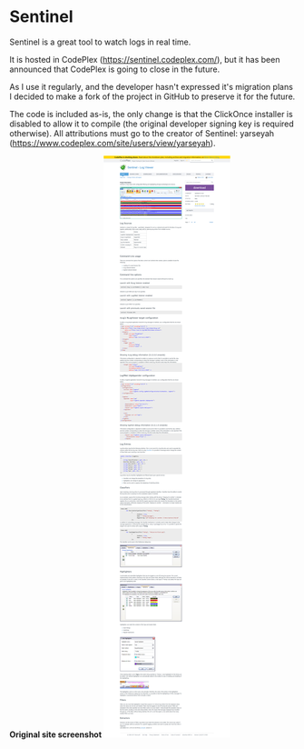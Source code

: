 # Sentinel
 Sentinel is a great tool to watch logs in real time.
 
 It is hosted in CodePlex (https://sentinel.codeplex.com/), but it has been announced that CodePlex is going to close in the future.
 
 As I use it regularly, and the developer hasn't expressed it's migration plans I decided to make a fork of the project in GitHub to preserve it for the future.

 The code is included as-is, the only change is that the ClickOnce installer is disabled to allow it to compile (the original developer signing key is required otherwise). All attributions must go to the creator of Sentinel: yarseyah (https://www.codeplex.com/site/users/view/yarseyah).

 **Original site screenshot**
![](home.png) 

